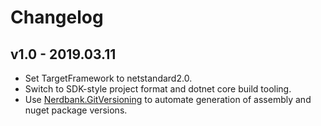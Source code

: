 # Changelog

## v1.0 - 2019.03.11
- Set TargetFramework to netstandard2.0.
- Switch to SDK-style project format and dotnet core build tooling.
- Use [Nerdbank.GitVersioning](https://github.com/AArnott/Nerdbank.GitVersioning) to automate generation of assembly 
  and nuget package versions.

